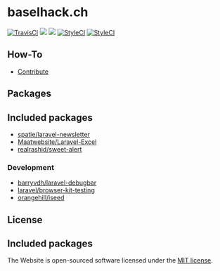 # baselhack.ch

<p align="center">

<a href="https://travis-ci.org/BaselHack/baselhack.ch"><img src="https://travis-ci.org/BaselHack/baselhack.ch.svg?branch=master" alt="TravisCI"></a>
<a class="badge-align" href="https://app.codacy.com/app/StanBarrows/baselhack.ch/dashboard"><img src="https://api.codacy.com/project/badge/Grade/eebb3465f33942b88e9763731ac055bc"/></a>
<a class="badge-align" href="https://www.codacy.com/app/StanBarrows/baselhack.ch?utm_source=github.com&amp;utm_medium=referral&amp;utm_content=BaselHack/baselhack.ch&amp;utm_campaign=Badge_Coverage"><img src="https://api.codacy.com/project/badge/Coverage/eebb3465f33942b88e9763731ac055bc"/></a>
<a href="https://styleci.io/repos/128032413"><img src="https://styleci.io/repos/128032413/shield?branch=master" alt="StyleCI"></a>
<a href="https://opensource.org/licenses/MIT"><img src="https://img.shields.io/badge/License-MIT-yellow.svg" alt="StyleCI"></a>

</p>

## How-To
- [Contribute](https://github.com/BaselHack/baselhack.ch/wiki/How-To-Contribute)

## Packages

## Included packages

- [spatie/laravel-newsletter](https://github.com/spatie/laravel-newsletter)
- [Maatwebsite/Laravel-Excel](https://github.com/Maatwebsite/Laravel-Excel)
- [realrashid/sweet-alert](https://github.com/realrashid/sweet-alert)

### Development

- [barryvdh/laravel-debugbar](https://github.com/barryvdh/laravel-debugbar)
- [laravel/browser-kit-testing](https://github.com/laravel/browser-kit-testing)
- [orangehill/iseed](https://github.com/orangehill/iseed)

## License


## Included packages


The Website is open-sourced software licensed under the [MIT license](https://opensource.org/licenses/MIT).
